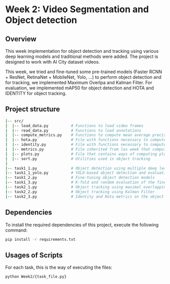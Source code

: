 # Week 2: Video Segmentation and Object detection

## Overview

This week implementation for object detection and tracking using various deep learning models and traditional methods were added. The project is designed to work with AI City dataset videos. 

This week, we tried and fine-tuned some pre-trained models (Faster RCNN + ResNet, RetinaNet + MobileNet, Yolo, ...) to perform object detection and for tracking, we implemented Maximum Overlpa and Kalman Filter. For evaluation, we implemented mAP50 for object detection and HOTA and IDENTITY for object tracking.

## Project structure

```bash
|-- src/
|  |-- load_data.py          # Functions to load video frames
|  |-- read_data.py          # Functions to load annotations
|  |-- compute_metrics.py    # Functions to compute mean average precision and other metrics
|  |-- hota.py               # File with functions necessary to compute HOTA metric
|  |-- identity.py           # File with functions necessary to compute IDENTITY metric
|  |-- metrics.py            # File inherited from las week that computes metrics (as mAP)
|  |-- plots.py              # File that contains ways of computing plots
|  |-- sort.py               # Utilities used in object tracking
|
|-- task1_1.py               # Object detection using multiple deep learning models
|-- task1_1_yolo.py          # YOLO-based object detection and evaluation
|-- task1_2.py               # Fine-tuning object detection models
|-- task1_3.py               # K-fold and random evaluation of the fine-tuned models
|-- task2_1.py               # Object tracking using maximal overlapping method
|-- task2_2.py               # Object tracking using Kalman Filter
|-- task2_3.py               # Identity and Hota metrics on the object tracking method
```

## Dependencies

To install the required dependencies of this project, execute the following command:

```bash
pip install -r requirements.txt
```
## Usages of Scripts

For each task, this is the way of executing the files:

```bash
python Week2/{task_file.py}
```



